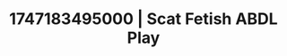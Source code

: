 ---
categories:
- Gymnastics
- Sex Olympics
- Face sitting
- Flushed skin
- Titty fuck
image: /assets/images/1747183495000.webp
layout: post
seo:
  description: Featured content with premium Scat Fetish, ABDL Play. HD images available.
  keywords: Scat Fetish, ABDL Play
  og_image: /assets/images/1747183495000.webp
  schema_type: VisualArtwork
tags:
- ABDL Play
- Scat Fetish
- '#1747183495000'
title: 1747183495000 | Scat Fetish ABDL Play
---